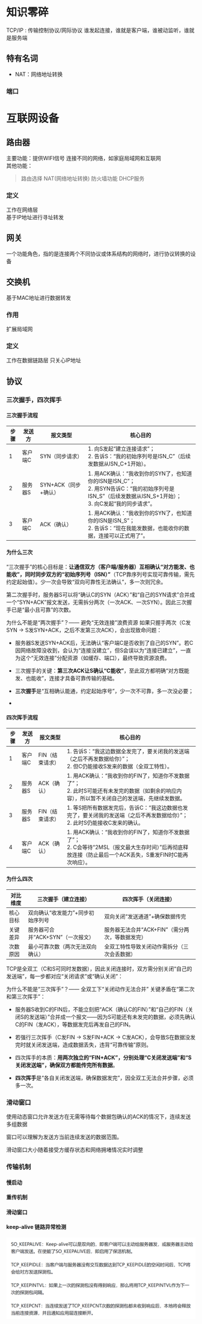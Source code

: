 # 知识零碎
TCP/IP :  传输控制协议/网际协议
谁发起连接，谁就是客户端，谁被动监听，谁就是服务端      

## 特有名词
- NAT：网络地址转换
### 端口

# 互联网设备
## 路由器
主要功能：提供WIFI信号
连接不同的网络，如家庭局域网和互联网    
其他功能：
>路由选择
>NAT(网络地址转换)
>防火墙功能
>DHCP服务

### 定义
工作在网络层    
基于IP地址进行寻址转发

## 网关
一个功能角色，指的是连接两个不同协议或体系结构的网络时，进行协议转换的设备

## 交换机
基于MAC地址进行数据转发     

### 作用
扩展局域网

### 定义
工作在数据链路层
只关心IP地址    

## 协议

### 三次握手，四次挥手

#### 三次握手流程
| 步骤 | 发送方 | 报文类型 | 核心目的 |
|------|--------|----------|----------|
| 1    | 客户端C | SYN（同步请求） | 1. 向S发起“建立连接请求”；<br>2. 告诉S：“我的初始序列号是ISN_C”（后续发数据从ISN_C+1开始）。 |
| 2    | 服务器S | SYN+ACK（同步+确认） | 1. 用ACK确认：“我收到你的SYN了，也知道你的ISN是ISN_C”；<br>2. 用SYN告诉C：“我的初始序列号是ISN_S”（后续发数据从ISN_S+1开始）；<br>3. 向C发起“我的同步请求”。 |
| 3    | 客户端C | ACK（确认） | 1. 用ACK确认：“我收到你的SYN了，也知道你的ISN是ISN_S”；<br>2. 告诉S：“现在我能发数据，也能收你的数据，连接可以正式用了”。 |

#### 为什么三次

“三次握手”的核心目标是：**让通信双方（客户端/服务器）互相确认“对方能发、也能收”，同时同步双方的“初始序列号（ISN）”**（TCP靠序列号实现可靠传输，需先约定起始值）。少一次会导致“双向可靠性无法确认”，多一次则冗余。

第二次握手时，服务器S可以将“确认C的SYN（ACK）”和“自己的SYN请求”合并成一个“SYN+ACK”报文发送，无需拆分两次（一次ACK、一次SYN）。因此三次握手已是“最小且可靠”的次数。

为什么不能是“两次握手”？—— 避免“无效连接”浪费资源
如果只握手两次（C发SYN → S发SYN+ACK，之后不发第三次ACK），会出现致命问题：  
- 服务器S发送SYN+ACK后，无法确认“客户端C是否收到了自己的SYN”。若C因网络故障没收到，会认为“连接没建立”，但S会误以为“连接已建立”，一直为这个“无效连接”分配资源（如缓存、端口），最终导致资源浪费。  
- 三次握手的关键：**第三次ACK让S确认“C能收”**，至此双方都明确“对方既能发、也能收”，连接才具备可靠传输的基础。


- **三次握手**是“互相确认能通，约定起始序号”，少一次不可靠，多一次没必要；  
- 

#### 四次挥手流程
| 步骤 | 发送方 | 报文类型 | 核心目的 |
|------|--------|----------|----------|
| 1    | 客户端C | FIN（结束请求） | 1. 告诉S：“我这边数据全发完了，要关闭我的发送端（之后不再发数据给你）”；<br>2. 但C仍能接收S发来的数据（全双工特性）。 |
| 2    | 服务器S | ACK（确认） | 1. 用ACK确认：“我收到你的FIN了，知道你不发数据了”；<br>2. 此时S可能还有未发完的数据（如剩余的响应内容），所以暂不关闭自己的发送端，先继续发数据。 |
| 3    | 服务器S | FIN（结束请求） | 1. 等S把所有数据发完后，告诉C：“我这边数据也发完了，要关闭我的发送端（之后不再发数据给你）”；<br>2. 此时S仍能接收C发来的确认。 |
| 4    | 客户端C | ACK（确认） | 1. 用ACK确认：“我收到你的FIN了，知道你不发数据了”；<br>2. C会等待“2MSL（报文最大生存时间）”后再彻底释放连接（防止最后一个ACK丢失，S重发FIN时C能再次响应）。 |


#### 为什么四次
| 对比维度 | 三次握手（建立连接） | 四次挥手（关闭连接） |
|----------|----------------------|----------------------|
| 核心目标 | 双向确认“收发能力”+同步初始序列号 | 双向关闭“发送通道”+确保数据传完 |
| 关键差异 | 服务器可合并“ACK+SYN”（一次报文） | 服务器无法合并“ACK+FIN”（需分两次，等数据发完） |
| 次数原因 | 最小可靠次数（两次无法双向确认） | 全双工特性导致关闭动作需拆分（三次会丢数据） |


TCP是全双工（C和S可同时发数据），因此关闭连接时，双方需分别关闭“自己的发送端”，每一步都对应“关闭请求”或“确认关闭”：

为什么不能是“三次挥手”？—— 全双工下“关闭动作无法合并”
关键矛盾在“第二次和第三次挥手”：  
- 服务器S收到C的FIN后，不能立刻把“ACK（确认C的FIN）”和“自己的FIN（关闭S的发送端）”合并成一个报文——因为S可能还有未发完的数据，必须先确认C的FIN（发ACK），等数据发完后再发自己的FIN。  
- 若强行三次挥手（C发FIN → S发FIN+ACK → C发ACK），会导致S在数据没发完时就关闭发送端，造成数据丢失，违背“可靠传输”原则。  
- 四次挥手的本质：**用两次独立的“FIN+ACK”，分别处理“C关闭发送端”和“S关闭发送端”，确保双方都能传完所有数据**。

- **四次挥手**是“各自关闭发送端，确保数据发完”，因全双工无法合并步骤，必须多一次。



### 滑动窗口

使用动态窗口允许发送方在无需等待每个数据包确认的ACK的情况下，连续发送多组数据

窗口可以理解为发送方当前连续发送的数据范围。        

滑动窗口大小随着接受方缓存状态和网络拥堵情况实时调整        


### 传输机制


#### 慢启动



#### 重传机制



#### 滑动窗口



#### keep-alive 链路异常检测


![alt text](image-3.png)    

